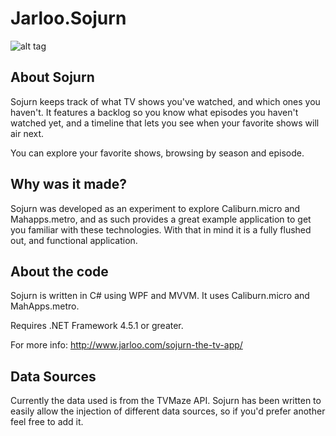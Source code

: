 Jarloo.Sojurn
=============

![alt tag](/images/screenshot1.png)

About Sojurn
------------

Sojurn keeps track of what TV shows you've watched, and which ones you haven't. It features a backlog so you know what episodes you haven't watched yet, and a timeline that lets you see when your favorite shows will air next. 

You can explore your favorite shows, browsing by season and episode.

Why was it made?
----------------

Sojurn was developed as an experiment to explore Caliburn.micro and Mahapps.metro, and as such provides a great example application to get you familiar with these technologies. With that in mind it is a fully flushed out, and functional application.


About the code
--------------

Sojurn is written in C# using WPF and MVVM. It uses Caliburn.micro and MahApps.metro.


Requires .NET Framework 4.5.1 or greater.

For more info:
http://www.jarloo.com/sojurn-the-tv-app/


Data Sources
------------

Currently the data used is from the TVMaze API. Sojurn has been written to easily allow the injection of different data sources, so if you'd prefer another feel free to add it.

